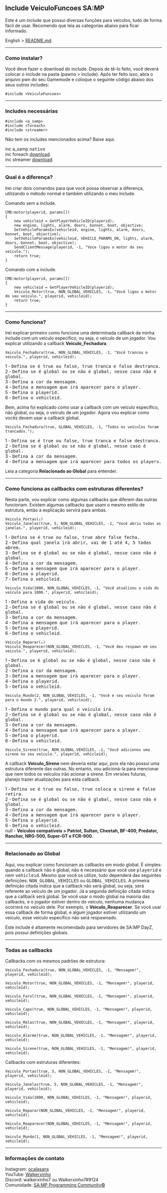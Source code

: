 ## Include VeiculoFuncoes SA:MP

Este é um include que possui diversas funções para veículos, tudo de forma fácil de usar. Recomendo que leia as categorias abaixo para ficar informado.

English > [README.md](https://github.com/Walkerxinho7/Veiculo-Funcoes/blob/main/README.eng.md).

-----------------------

### Como instalar?

Você deve fazer o download do include. Depois de tê-lo feito, você deverá colocar o include na pasta (pawno > include). Após ter feito isso, abra o arquivo pwn do seu Gamemode e coloque o seguinte código abaixo dos seus outros includes:
```pawn
#include <VeiculoFuncoes>
```

-----------------------

### Includes necessárias

```pawn 
#include <a_samp>
#include <foreach>
#include <streamer>
```
Não tem os includes mencionados acima? Baixe aqui.

inc a_samp <kbd>nativo</kbd>   
inc foreach [download](https://github.com/karimcambridge/samp-foreach).   
inc streamer [download](https://github.com/samp-incognito/samp-streamer-plugin).

-----------------------

### Qual é a diferença?

Irei criar dois comandos para que você possa observar a diferença, utilizando o método normal e também utilizando o meu include.

Comando sem a include.
```pawn
CMD:motor(playerid, params[])
{
    new vehicleid = GetPlayerVehicleID(playerid);
    new engine, lights, alarm, doors, bonnet, boot, objective;
    GetVehicleParamsEx(vehicleid, engine, lights, alarm, doors, bonnet, boot, objective);
    SetVehicleParamsEx(vehicleid, VEHICLE_PARAMS_ON, lights, alarm, doors, bonnet, boot, objective);
    SendClientMessage(playerid, -1, "Voce ligou o motor do seu veículo.");
    return true;
}
```
Comando com a include.
```pawn
CMD:motor(playerid, params[])
{
    new vehicleid = GetPlayerVehicleID(playerid);
    Veiculo_Motor(true, NON_GLOBAL_VEHICLES, -1, "Você ligou o motor do seu veículo.", playerid, vehicleid);
    return true;
}
```

-----------------------

### Como funciona?

Irei explicar primeiro como funciona uma determinada callback da minha include com um veículo específico, ou seja, o veículo de um jogador. Vou explicar utilizando a callback **Veiculo_Fechadura**.
```pawn
Veiculo_Fechadura(true, NON_GLOBAL_VEHICLES, -1, "Você trancou o veiculo.", playerid, vehicleid);
```
1 - <kbd>Defina se é true ou false, true tranca e false destranca.</kbd>   
2 - <kbd>Defina se é global ou se não é global, nesse caso não é global.</kbd>   
3 - <kbd>Defina a cor da mensagem.</kbd>   
4 - <kbd>Defina a mensagem que irá aparecer para o player.</kbd>   
5 - <kbd>Defina o playerid.</kbd>   
6 - <kbd>Defina o vehicleid.</kbd>

Bem, acima foi explicado como usar a callback com um veículo específico, não global, ou seja, o veículo de um jogador. Agora vou explicar como vocês devem usar a callback global.
```pawn
Veiculo_Fechadura(true, GLOBAL_VEHICLES, -1, "Todos os veículos foram trancados.");
```
1 - <kbd>Defina se é true ou false, true tranca e false destranca.</kbd>   
2 - <kbd>Defina se é global ou se não é global, nesse caso é global.</kbd>   
3 - <kbd>Defina a cor da mensagem.</kbd>   
4 - <kbd>Defina a mensagem que irá aparecer para todos os players.</kbd>   

Leia a categoria **Relacionado ao Global** para entender.

-----------------------

### Como funciona as callbacks com estruturas diferentes?

Nesta parte, vou explicar como algumas callbacks que diferem das outras funcionam. Existem algumas callbacks que usam o mesmo estilo de estrutura, então a explicação servirá para ambas.
```pawn
Veiculo_Portas(↓)
Veiculo_Janelas(true, 5, NON_GLOBAL_VEHICLES, -1, "Você abriu todas as janelas.", playerid, vehicleid);
```
1 - <kbd>Defina se é true ou false, true abre false fecha.</kbd>   
2 - <kbd>Defina qual janela irá abrir, vai de 1 até 4, 5 todas abrem.</kbd>   
3 - <kbd>Defina se é global ou se não é global, nesse caso não é global.</kbd>    
4 - <kbd>Defina a cor da mensagem.</kbd>   
5 - <kbd>Defina a mensagem que irá aparecer para o player.</kbd>   
6 - <kbd>Defina o playerid.</kbd>   
7 - <kbd>Defina o vehicleid.</kbd>

```pawn
Veiculo_Vida(1000, NON_GLOBAL_VEHICLES, -1, "Você atualizou a vida do veículo para 1000.", playerid, vehicleid);
```
1 - <kbd>Defina a vida do veiculo.</kbd>   
2 - <kbd>Defina se é global ou se não é global, nesse caso não é global.</kbd>    
3 - <kbd>Defina a cor da mensagem.</kbd>   
4 - <kbd>Defina a mensagem que irá aparecer para o player.</kbd>   
5 - <kbd>Defina o playerid.</kbd>   
6 - <kbd>Defina o vehicleid.</kbd>

```pawn
Veiculo_Reparar(↓)
Veiculo_Reaparecer(NON_GLOBAL_VEHICLES, -1, "Você deu respawn em seu veiculo.", playerid, vehicleid);
```
1 - <kbd>Defina se é global ou se não é global, nesse caso não é global.</kbd>    
2 - <kbd>Defina a cor da mensagem.</kbd>   
3 - <kbd>Defina a mensagem que irá aparecer para o player.</kbd>   
4 - <kbd>Defina o playerid.</kbd>   
5 - <kbd>Defina o vehicleid.</kbd>

```pawn
Veiculo_Mundo(2, NON_GLOBAL_VEHICLES, -1, "Você e seu veículo foram para o mundo 2.", playerid, vehicleid);
```
1 - <kbd>Defina o mundo para qual o veículo irá.</kbd>   
2 - <kbd>Defina se é global ou se não é global, nesse caso não é global.</kbd>    
3 - <kbd>Defina a cor da mensagem.</kbd>   
4 - <kbd>Defina a mensagem que irá aparecer para o player.</kbd>   
5 - <kbd>Defina o playerid.</kbd>   
6 - <kbd>Defina o vehicleid.</kbd>
```pawn
Veiculo_Sirene(true, NON_GLOBAL_VEHICLES, -1, "Você adicionou uma sirene no seu veículo.", playerid, vehicleid);
```

A callback **Veiculo_Sirene** nem deveria estar aqui, pois ela não possui uma estrutura diferente das outras. No entanto, vou adicioná-la para mencionar que nem todos os veículos irão acionar a sirene. Em versões futuras, planejo trazer atualizações para esta callback.

1 - <kbd>Defina se é true ou false, true coloca a sirene e false retira.</kbd>   
2 - <kbd>Defina se é global ou se não é global, nesse caso não é global.</kbd>   
3 - <kbd>Defina a cor da mensagem.</kbd>   
4 - <kbd>Defina a mensagem que irá aparecer para o player.</kbd>   
5 - <kbd>Defina o playerid.</kbd>   
6 - <kbd>Defina o vehicleid.</kbd>   
null - **Veículos compatíveis > Patriot, Sultan, Cheetah, BF-400, Predator, Rancher, NRG-500, Super-GT e FCR-900.**

-----------------------

### Relacionado ao Global

Aqui, vou explicar como funcionam as callbacks em modo global. É simples: quando a callback não é global, não é necessário que você use <kbd>playerid</kbd> e nem <kbd>vehicleid</kbd>. Mesmo que você os utilize, tudo dependerá das seguintes definições: <kbd>NON_GLOBAL_VEHICLES</kbd> ou <kbd>GLOBAL_VEHICLES</kbd>. A primeira definição citada indica que a callback não será global, ou seja, será referente ao veículo de um jogador. Já a segunda definição citada indica que a callback será global. Se você usar o modo global na maioria das callbacks, e o jogador estiver dentro do veículo, nenhuma mudança ocorrerá no veículo dele. Por exemplo, o **Veiculo_Reaparecer**. Se você usar essa callback de forma global, e algum jogador estiver utilizando um veículo, esse veículo específico não será respawnado.

Este include é altamente recomendado para servidores de SA:MP DayZ, pois possui definições globais.

-----------------------

### Todas as callbacks

Callbacks com os mesmos padrões de estrutura:
```pawn
Veiculo_Fechadura(true, NON_GLOBAL_VEHICLES, -1, "Mensagem!", playerid, vehicleid);

Veiculo_Motor(true, NON_GLOBAL_VEHICLES, -1, "Mensagem!", playerid, vehicleid);

Veiculo_Farol(true, NON_GLOBAL_VEHICLES, -1, "Mensagem!", playerid, vehicleid);

Veiculo_Capo(true, NON_GLOBAL_VEHICLES, -1, "Mensagem!", playerid, vehicleid);

Veiculo_Malas(true, NON_GLOBAL_VEHICLES, -1, "Mensagem!", playerid, vehicleid);

Veiculo_Alarme(true, NON_GLOBAL_VEHICLES, -1, "Mensagem!", playerid, vehicleid);

Veiculo_Sirene(true, NON_GLOBAL_VEHICLES, -1, "Mensagem!", playerid, vehicleid);
```
Callbacks com estruturas diferentes:
```pawn
Veiculo_Portas(true, 5, NON_GLOBAL_VEHICLES, -1, "Mensagem!", playerid, vehicleid);

Veiculo_Janelas(true, 5, NON_GLOBAL_VEHICLES, -1, "Mensagem!", playerid, vehicleid);

Veiculo_Vida(1000, NON_GLOBAL_VEHICLES, -1, "Mensagem!", playerid, vehicleid);

Veiculo_Reparar(NON_GLOBAL_VEHICLES, -1, "Mensagem!", playerid, vehicleid);

Veiculo_Reaparecer(NON_GLOBAL_VEHICLES, -1, "Mensagem!", playerid, vehicleid);

Veiculo_Mundo(1, NON_GLOBAL_VEHICLES, -1, "Mensagem!", playerid, vehicleid);
```

-----------------------

### Informações de contato

Instagram: [ocalasans](https://instagram.com/ocalasans)   
YouTube: [Walkerxinho](https://www.youtube.com/@walkerxinho)   
Discord: walkerxinho7 ou Walkerxinho7#9124   
Comunidade: [SA:MP Programming Community©](https://abre.ai/samp-spc)
